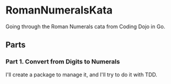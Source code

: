 # RomanNumeralsKata
Going through the Roman Numerals cata from Coding Dojo in Go.

## Parts

### Part 1. Convert from Digits to Numerals

I'll create a package to manage it, and I'll try to do it with TDD. 
